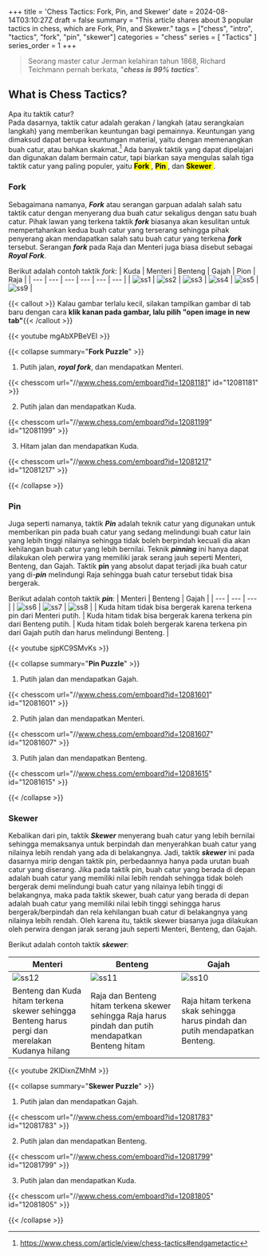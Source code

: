 +++
title = 'Chess Tactics: Fork, Pin, and Skewer'
date = 2024-08-14T03:10:27Z
draft = false
summary = "This article shares about 3 popular tactics in chess, which are Fork, Pin, and Skewer."
tags = ["chess", "intro", "tactics", "fork", "pin", "skewer"]
categories = "chess"
series = [ "Tactics" ]
series_order = 1
+++

> Seorang master catur Jerman kelahiran tahun 1868, Richard Teichmann pernah berkata, "***chess is 99% tactics***".

## What is Chess Tactics?

Apa itu taktik catur?  
Pada dasarnya, taktik catur adalah gerakan / langkah (atau serangkaian langkah) yang memberikan keuntungan bagi pemainnya. Keuntungan yang dimaksud dapat berupa keuntungan material, yaitu dengan memenangkan buah catur, atau bahkan skakmat.[^1] Ada banyak taktik yang dapat dipelajari dan digunakan dalam bermain catur, tapi biarkan saya mengulas salah tiga taktik catur yang paling populer, yaitu <mark> **Fork** </mark>, <mark> **Pin** </mark>, dan <mark> **Skewer** </mark>.

### Fork

Sebagaimana namanya, ***Fork*** atau serangan garpuan adalah salah satu taktik catur dengan menyerang dua buah catur sekaligus dengan satu buah catur. Pihak lawan yang terkena taktik ***fork*** biasanya akan kesulitan untuk mempertahankan kedua buah catur yang terserang sehingga pihak penyerang akan mendapatkan salah satu buah catur yang terkena ***fork*** tersebut. 
Serangan ***fork*** pada Raja dan Menteri juga biasa disebut sebagai ***Royal Fork***. 

Berikut adalah contoh taktik *fork*:
|   Kuda                                |   Menteri                             |   Benteng                             |   Gajah                               |   Pion                                |   Raja    |
|   ---                                 |     ---                               |     ---                               |   ---                                 |   ---                                 |   ---     |
| ![ss1](/chess/pop-tactics/ss1.png)    | ![ss2](/chess/pop-tactics/ss2.png)    | ![ss3](/chess/pop-tactics/ss3.png)    | ![ss4](/chess/pop-tactics/ss4.png)    | ![ss5](/chess/pop-tactics/ss5.png)    | ![ss9](/chess/pop-tactics/ss9.png)    |

{{< callout >}} Kalau gambar terlalu kecil, silakan tampilkan gambar di tab baru dengan cara **klik kanan pada gambar, lalu pilih "open image in new tab"**{{< /callout >}}

{{< youtube mgAbXPBeVEI >}}

{{< collapse summary="**Fork Puzzle**" >}} 
1. Putih jalan, ***royal fork***, dan mendapatkan Menteri.

{{< chesscom url="//www.chess.com/emboard?id=12081181" id="12081181" >}}

2. Putih jalan dan mendapatkan Kuda.

{{< chesscom url="//www.chess.com/emboard?id=12081199" id="12081199" >}}

3. Hitam jalan dan mendapatkan Kuda.

{{< chesscom url="//www.chess.com/emboard?id=12081217" id="12081217" >}}

{{< /collapse >}}

### Pin

Juga seperti namanya, taktik ***Pin*** adalah teknik catur yang digunakan untuk memberikan pin pada buah catur yang sedang melindungi buah catur lain yang lebih tinggi nilainya sehingga tidak boleh berpindah kecuali dia akan kehilangan buah catur yang lebih bernilai.
Teknik ***pinning*** ini hanya dapat dilakukan oleh perwira yang memiliki jarak serang jauh seperti Menteri, Benteng, dan Gajah. Taktik **pin** yang absolut dapat terjadi jika buah catur yang di-***pin*** melindungi Raja sehingga buah catur tersebut tidak bisa bergerak.

Berikut adalah contoh taktik ***pin***:
|   Menteri                             |   Benteng                             |   Gajah                               |
|   ---                                 |   ---                                 |   ---                                 |
| ![ss6](/chess/pop-tactics/ss6.png)    | ![ss7](/chess/pop-tactics/ss7.png)    | ![ss8](/chess/pop-tactics/ss8.png)    |
| Kuda hitam tidak bisa bergerak karena terkena pin dari Menteri putih.  | Kuda hitam tidak bisa bergerak karena terkena pin dari Benteng putih. | Kuda hitam tidak boleh bergerak karena terkena pin dari Gajah putih dan harus melindungi Benteng. |        

{{< youtube sjpKC9SMvKs >}}

{{< collapse summary="**Pin Puzzle**" >}} 
1. Putih jalan dan mendapatkan Gajah.

{{< chesscom url="//www.chess.com/emboard?id=12081601" id="12081601" >}}

2. Putih jalan dan mendapatkan Menteri.

{{< chesscom url="//www.chess.com/emboard?id=12081607" id="12081607" >}}

3. Putih jalan dan mendapatkan Benteng.

{{< chesscom url="//www.chess.com/emboard?id=12081615" id="12081615" >}}

{{< /collapse >}}

### Skewer

Kebalikan dari pin, taktik ***Skewer*** menyerang buah catur yang lebih bernilai sehingga memaksanya untuk berpindah dan menyerahkan buah catur yang nilainya lebih rendah yang ada di belakangnya. Jadi, taktik ***skewer*** ini pada dasarnya mirip dengan  taktik pin, perbedaannya hanya pada urutan buah catur yang diserang. Jika pada taktik pin, buah catur yang berada di depan adalah buah catur yang memiliki nilai lebih rendah sehingga tidak boleh bergerak demi melindungi buah catur yang nilainya lebih tinggi di belakangnya, maka pada taktik skewer, buah catur yang berada di depan adalah buah catur yang memiliki nilai lebih tinggi sehingga harus bergerak/berpindah dan rela kehilangan buah catur di belakangnya yang nilainya lebih rendah. Oleh karena itu, taktik skewer biasanya juga dilakukan oleh perwira dengan jarak serang jauh seperti Menteri, Benteng, dan Gajah.

Berikut adalah contoh taktik ***skewer***:

|   Menteri                                 |   Benteng                                 |   Gajah                                   |
|   ---                                     |   ---                                     |   ---                                     |
| ![ss12](/chess/pop-tactics/ss12.png)      | ![ss11](/chess/pop-tactics/ss11.png)        | ![ss10](/chess/pop-tactics/ss10.png)        |
| Benteng dan Kuda hitam terkena skewer sehingga Benteng harus pergi dan merelakan Kudanya hilang  | Raja dan Benteng hitam terkena skewer sehingga Raja harus pindah dan putih mendapatkan Benteng hitam | Raja hitam terkena skak sehingga harus pindah dan putih mendapatkan Benteng.  |  

{{< youtube 2KlDixnZMhM >}}

{{< collapse summary="**Skewer Puzzle**" >}} 
1. Putih jalan dan mendapatkan Gajah. 

{{< chesscom url="//www.chess.com/emboard?id=12081783" id="12081783" >}}

2. Putih jalan dan mendapatkan Benteng.

{{< chesscom url="//www.chess.com/emboard?id=12081799" id="12081799" >}}

3. Putih jalan dan mendapatkan Kuda. 

{{< chesscom url="//www.chess.com/emboard?id=12081805" id="12081805" >}}

{{< /collapse >}}





[^1]: https://www.chess.com/article/view/chess-tactics#endgametactic